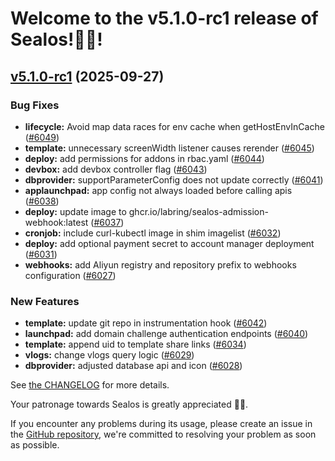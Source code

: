 
# Welcome to the v5.1.0-rc1 release of Sealos!🎉🎉!

<a name="v5.1.0-rc1"></a>
## [v5.1.0-rc1](https://github.com/labring/sealos/compare/v5.1.0-beta7...v5.1.0-rc1) (2025-09-27)

### Bug Fixes

* **lifecycle:** Avoid map data races for env cache when getHostEnvInCache ([#6049](https://github.com/labring/sealos/issues/6049))
* **template:** unnecessary screenWidth listener causes rerender ([#6045](https://github.com/labring/sealos/issues/6045))
* **deploy:** add permissions for addons in rbac.yaml ([#6044](https://github.com/labring/sealos/issues/6044))
* **devbox:** add devbox controller flag ([#6043](https://github.com/labring/sealos/issues/6043))
* **dbprovider:** supportParameterConfig does not update correctly ([#6041](https://github.com/labring/sealos/issues/6041))
* **applaunchpad:** app config not always loaded before calling apis ([#6038](https://github.com/labring/sealos/issues/6038))
* **deploy:** update image to ghcr.io/labring/sealos-admission-webhook:latest ([#6037](https://github.com/labring/sealos/issues/6037))
* **cronjob:** include curl-kubectl image in shim imagelist ([#6032](https://github.com/labring/sealos/issues/6032))
* **deploy:** add optional payment secret to account manager deployment ([#6031](https://github.com/labring/sealos/issues/6031))
* **webhooks:** add Aliyun registry and repository prefix to webhooks  configuration ([#6027](https://github.com/labring/sealos/issues/6027))

### New Features

* **template:** update git repo in instrumentation hook ([#6042](https://github.com/labring/sealos/issues/6042))
* **launchpad:** add domain challenge authentication endpoints ([#6040](https://github.com/labring/sealos/issues/6040))
* **template:** append uid to template share links ([#6034](https://github.com/labring/sealos/issues/6034))
* **vlogs:** change vlogs query logic ([#6029](https://github.com/labring/sealos/issues/6029))
* **dbprovider:** adjusted database api and icon ([#6028](https://github.com/labring/sealos/issues/6028))

See [the CHANGELOG](https://github.com/labring/sealos/blob/main/CHANGELOG/CHANGELOG.md) for more details.

Your patronage towards Sealos is greatly appreciated 🎉🎉.

If you encounter any problems during its usage, please create an issue in the [GitHub repository](https://github.com/labring/sealos), we're committed to resolving your problem as soon as possible.
